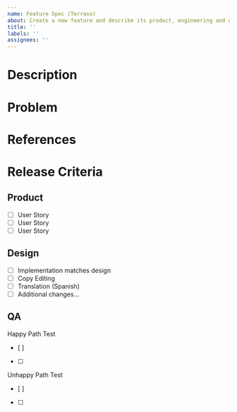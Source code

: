 ```yaml
---
name: Feature Spec (Terraso)
about: Create a new feature and describe its product, engineering and design work
title: ''
labels: ''
assignees: ''
---
```


# Description


# Problem


# References


# Release Criteria

## Product
- [ ] User Story
- [ ] User Story
- [ ] User Story

## Design 
- [ ] Implementation matches design
- [ ] Copy Editing
- [ ] Translation (Spanish)
- [ ] Additional changes...

## QA
Happy Path Test
- [ ] 
- [ ] 

Unhappy Path Test
- [ ] 
- [ ] 

